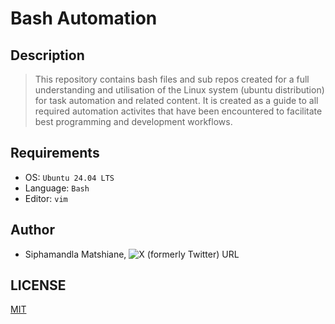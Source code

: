 # Bash Automation

## Description
> This repository contains bash files and sub repos created for a full understanding and utilisation of the Linux system (ubuntu distribution) for task automation and related content. It is created as a guide to all required automation activites that have been encountered to facilitate best programming and development workflows.

## Requirements
- OS: `Ubuntu 24.04 LTS`
- Language: `Bash`
- Editor: `vim`

## Author
- Siphamandla Matshiane, ![X (formerly Twitter) URL](https://img.shields.io/twitter/url?url=https%3A%2F%2Fx.com%2FSiphamandl76892)

## LICENSE
[MIT](LICENSE)
